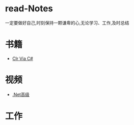 # read-Notes 

一定要做好自己,时刻保持一颗谦卑的心,无论学习、工作,及时总结

# 书籍
*  [Clr Via C#](https://github.com/yuxl01/read-Notes/blob/master/book/CLR%20Via%20C%23.md)









# 视频

*  [.Net高级](https://github.com/yuxl01/read-Notes/blob/master/vedio/.Net%E9%AB%98%E7%BA%A7.md)







# 工作


